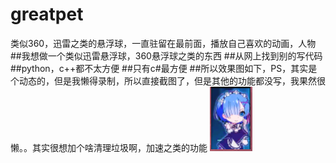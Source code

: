 # greatpet
类似360，迅雷之类的悬浮球，一直驻留在最前面，播放自己喜欢的动画，人物
##我想做一个类似迅雷悬浮球，360悬浮球之类的东西
##从网上找到别的写代码
##python，c++都不太方便
##只有c#最方便
##所以效果图如下，PS，其实是个动态的，但是我懒得录制，所以直接截图了，但是其他的功能都没写，我果然很懒。。其实很想加个啥清理垃圾啊，加速之类的功能
![其实是个动图](https://github.com/flowerflow/greatpet/blob/master/hello.png)
